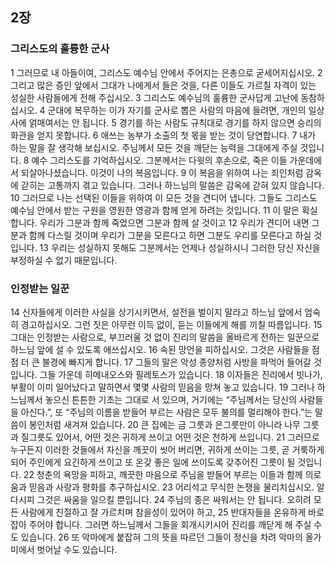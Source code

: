 ## 2장
### 그리스도의 훌륭한 군사
1 그러므로 내 아들이여, 그리스도 예수님 안에서 주어지는 은총으로 굳세어지십시오.
2 그리고 많은 증인 앞에서 그대가 나에게서 들은 것을, 다른 이들도 가르칠 자격이 있는 성실한 사람들에게 전해 주십시오.
3 그리스도 예수님의 훌륭한 군사답게 고난에 동참하십시오.
4 군대에 복무하는 이가 자기를 군사로 뽑은 사람의 마음에 들려면, 개인의 일상사에 얽매여서는 안 됩니다.
5 경기를 하는 사람도 규칙대로 경기를 하지 않으면 승리의 화관을 얻지 못합니다.
6 애쓰는 농부가 소출의 첫 몫을 받는 것이 당연합니다.
7 내가 하는 말을 잘 생각해 보십시오. 주님께서 모든 것을 깨닫는 능력을 그대에게 주실 것입니다.
8 예수 그리스도를 기억하십시오. 그분께서는 다윗의 후손으로, 죽은 이들 가운데에서 되살아나셨습니다. 이것이 나의 복음입니다.
9 이 복음을 위하여 나는 죄인처럼 감옥에 갇히는 고통까지 겪고 있습니다. 그러나 하느님의 말씀은 감옥에 갇혀 있지 않습니다.
10 그러므로 나는 선택된 이들을 위하여 이 모든 것을 견디어 냅니다. 그들도 그리스도 예수님 안에서 받는 구원을 영원한 영광과 함께 얻게 하려는 것입니다.
11 이 말은 확실합니다. 우리가 그분과 함께 죽었으면 그분과 함께 살 것이고
12 우리가 견디어 내면 그분과 함께 다스릴 것이며 우리가 그분을 모른다고 하면 그분도 우리를 모른다고 하실 것입니다.
13 우리는 성실하지 못해도 그분께서는 언제나 성실하시니 그러한 당신 자신을 부정하실 수 없기 때문입니다.
### 인정받는 일꾼
14 신자들에게 이러한 사실을 상기시키면서, 설전을 벌이지 말라고 하느님 앞에서 엄숙히 경고하십시오. 그런 짓은 아무런 이득 없이, 듣는 이들에게 해를 끼칠 따름입니다.
15 그대는 인정받는 사람으로, 부끄러울 것 없이 진리의 말씀을 올바르게 전하는 일꾼으로 하느님 앞에 설 수 있도록 애쓰십시오.
16 속된 망언을 피하십시오. 그것은 사람들을 점점 더 큰 불경에 빠지게 합니다.
17 그들의 말은 악성 종양처럼 사방을 파먹어 들어갈 것입니다. 그들 가운데 히메내오스와 필레토스가 있습니다.
18 이자들은 진리에서 빗나가, 부활이 이미 일어났다고 말하면서 몇몇 사람의 믿음을 망쳐 놓고 있습니다.
19 그러나 하느님께서 놓으신 튼튼한 기초는 그대로 서 있으며, 거기에는 “주님께서는 당신의 사람들을 아신다.”, 또 “주님의 이름을 받들어 부르는 사람은 모두 불의를 멀리해야 한다.”는 말씀이 봉인처럼 새겨져 있습니다.
20 큰 집에는 금 그릇과 은그릇만이 아니라 나무 그릇과 질그릇도 있어서, 어떤 것은 귀하게 쓰이고 어떤 것은 천하게 쓰입니다.
21 그러므로 누구든지 이러한 것들에서 자신을 깨끗이 씻어 버리면, 귀하게 쓰이는 그릇, 곧 거룩하게 되어 주인에게 요긴하게 쓰이고 또 온갖 좋은 일에 쓰이도록 갖추어진 그릇이 될 것입니다.
22 청춘의 욕망을 피하고, 깨끗한 마음으로 주님을 받들어 부르는 이들과 함께 의로움과 믿음과 사랑과 평화를 추구하십시오.
23 어리석고 무식한 논쟁을 물리치십시오. 알다시피 그것은 싸움을 일으킬 뿐입니다.
24 주님의 종은 싸워서는 안 됩니다. 오히려 모든 사람에게 친절하고 잘 가르치며 참을성이 있어야 하고,
25 반대자들을 온유하게 바로잡아 주어야 합니다. 그러면 하느님께서 그들을 회개시키시어 진리를 깨닫게 해 주실 수도 있습니다.
26 또 악마에게 붙잡혀 그의 뜻을 따르던 그들이 정신을 차려 악마의 올가미에서 벗어날 수도 있습니다.
